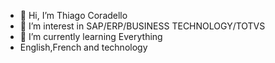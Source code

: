- 👋 Hi, I’m Thiago Coradello
- 👀 I’m interest in SAP/ERP/BUSINESS TECHNOLOGY/TOTVS
- 🌱 I’m currently learning Everything
- English,French and technology


<!---
Coradello/Coradello is a ✨ special ✨ repository because its `README.md` (this file) appears on your GitHub profile.
You can click the Preview link to take a look at your changes.
--->

